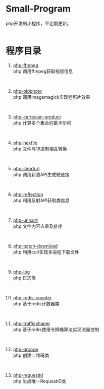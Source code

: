 # Small-Program
php开发的小程序，不定期更新。
<br>
<br>
# 程序目录
1. [php-ffmpeg](https://github.com/xfdipzone/Small-Program/tree/master/php-ffmpeg)<br>
php 调用ffmpeg获取视频信息
<br>

2. [php-oldphoto](https://github.com/xfdipzone/Small-Program/tree/master/php-oldphoto)<br>
php 调用imagemagick实现老照片效果
<br>

3. [php-cartesian-product](https://github.com/xfdipzone/Small-Program/tree/master/php-cartesian-product)<br>
php 计算多个集合的笛卡尔积
<br>

4. [php-hexfile](https://github.com/xfdipzone/Small-Program/tree/master/php-hexfile)<br>
php 文件与16进制相互转换
<br>

5. [php-shorturl](https://github.com/xfdipzone/Small-Program/tree/master/php-shorturl)<br>
php 调用新浪API生成短链接
<br>

6. [php-reflection](https://github.com/xfdipzone/Small-Program/tree/master/php-reflection)<br>
php 利用反射API获取类信息
<br>

7. [php-unisort](https://github.com/xfdipzone/Small-Program/tree/master/php-unisort)<br>
php 文件内容去重及排序
<br>

8. [php-batch-download](https://github.com/xfdipzone/Small-Program/tree/master/php-batch-download)<br>
php 利用curl实现多进程下载文件
<br>

9. [php-log](https://github.com/xfdipzone/Small-Program/tree/master/php-log)<br>
php 日志类
<br>

10. [php-redis-counter](https://github.com/xfdipzone/Small-Program/tree/master/php-redis-counter)<br>
php 基于redis计数器类
<br>

11. [php-trafficshaper](https://github.com/xfdipzone/Small-Program/tree/master/php-trafficshaper)<br>
php 基于redis使用令牌桶算法实现流量控制
<br>

12. [php-qrcode](https://github.com/xfdipzone/Small-Program/tree/master/php-qrcode)<br>
php 创建二维码类
<br>

13. [php-requestid](https://github.com/xfdipzone/Small-Program/tree/master/php-requestid)<br>
php 生成唯一RequestID类
<br>

